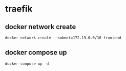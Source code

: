# traefik

## docker network create

```
docker network create --subnet=172.19.0.0/16 frontend
```

## docker compose up

```
docker compose up -d
```
